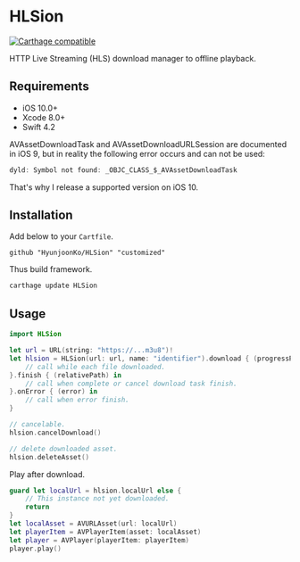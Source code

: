 # HLSion

[![Carthage compatible](https://img.shields.io/badge/Carthage-compatible-4BC51D.svg?style=flat)](https://github.com/Carthage/Carthage)

HTTP Live Streaming (HLS) download manager to offline playback.

## Requirements

- iOS 10.0+
- Xcode 8.0+
- Swift 4.2

AVAssetDownloadTask and AVAssetDownloadURLSession are documented in iOS 9, but in reality the following error occurs and can not be used:
```swift
dyld: Symbol not found: _OBJC_CLASS_$_AVAssetDownloadTask
```
That's why I release a supported version on iOS 10.

## Installation

Add below to your `Cartfile`.

```ogdl
github "HyunjoonKo/HLSion" "customized"
```

Thus build framework.

```bash
carthage update HLSion
```

## Usage

```swift
import HLSion

let url = URL(string: "https://...m3u8")!
let hlsion = HLSion(url: url, name: "identifier").download { (progressPercentage) in
    // call while each file downloaded.
}.finish { (relativePath) in
    // call when complete or cancel download task finish.
}.onError { (error) in
    // call when error finish.
}

// cancelable.
hlsion.cancelDownload()

// delete downloaded asset.
hlsion.deleteAsset()
```

Play after download.

```swift
guard let localUrl = hlsion.localUrl else {
    // This instance not yet downloaded.
    return
}
let localAsset = AVURLAsset(url: localUrl)
let playerItem = AVPlayerItem(asset: localAsset)
let player = AVPlayer(playerItem: playerItem)
player.play()
```

